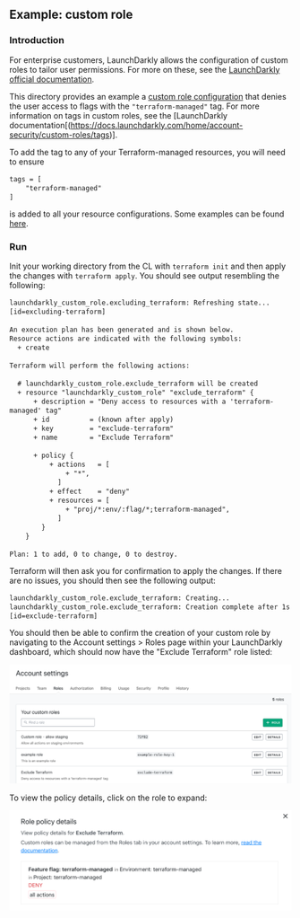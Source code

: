 ## Example: custom role

### Introduction
For enterprise customers, LaunchDarkly allows the configuration of custom roles to tailor user permissions. For more on these, see the [LaunchDarkly official documentation](https://docs.launchdarkly.com/home/account-security/custom-roles).

This directory provides an example a [custom role configuration](https://docs.launchdarkly.com/home/account-security/custom-roles/configure) that denies the user access to flags with the `"terraform-managed"` tag.  For more information on tags in custom roles, see the [LaunchDarkly documentation[(https://docs.launchdarkly.com/home/account-security/custom-roles/tags)]. 

To add the tag to any of your Terraform-managed resources, you will need to ensure 
```
tags = [
    "terraform-managed"
]
```
is added to all your resource configurations. Some examples can be found [here](../multiple_projects/example.tf).

### Run
Init your working directory from the CL with `terraform init` and then apply the changes with `terraform apply`. You should see output resembling the following:
```
launchdarkly_custom_role.excluding_terraform: Refreshing state... [id=excluding-terraform]

An execution plan has been generated and is shown below.
Resource actions are indicated with the following symbols:
  + create

Terraform will perform the following actions:

  # launchdarkly_custom_role.exclude_terraform will be created
  + resource "launchdarkly_custom_role" "exclude_terraform" {
      + description = "Deny access to resources with a 'terraform-managed' tag"
      + id          = (known after apply)
      + key         = "exclude-terraform"
      + name        = "Exclude Terraform"

      + policy {
          + actions   = [
              + "*",
            ]
          + effect    = "deny"
          + resources = [
              + "proj/*:env/:flag/*;terraform-managed",
            ]
        }
    }

Plan: 1 to add, 0 to change, 0 to destroy.
```
Terraform will then ask you for confirmation to apply the changes. If there are no issues, you should then see the following output:
```
launchdarkly_custom_role.exclude_terraform: Creating...
launchdarkly_custom_role.exclude_terraform: Creation complete after 1s [id=exclude-terraform]
```

You should then be able to confirm the creation of your custom role by navigating to the Account settings > Roles page within your LaunchDarkly dashboard, which should now have the "Exclude Terraform" role listed:

![Account settings > roles](../assets/images/custom-role-overview.png)

To view the policy details, click on the role to expand:

![Exclude Terraform role policy details](../assets/images/custom-role-policy-details.png)